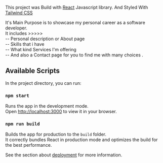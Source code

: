 This project was Build with [React](https://github.com/facebook/create-react-app) Javascript library.
And Styled With [Tailwind CSS](https://tailwindcss.com/)

It's Main Purpose is to showcase my personal career as a software developer.\
It includes >>>>>  \
-- Personal description or About page \
-- Skills that i have \
-- What kind Services I'm offering \
-- And also a Contact page for you to find me with many choices .

## Available Scripts

In the project directory, you can run:

### `npm start`

Runs the app in the development mode.\
Open [http://localhost:3000](http://localhost:3000) to view it in your browser.

### `npm run build`

Builds the app for production to the `build` folder.\
It correctly bundles React in production mode and optimizes the build for the best performance.

See the section about [deployment](https://facebook.github.io/create-react-app/docs/deployment) for more information.

